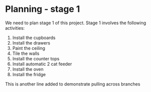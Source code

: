 # Planning - stage 1

We need to plan stage 1 of this project. Stage 1 involves the following activities:

1. Install the cupboards
1. Install the drawers
1. Paint the ceiling
1. Tile the walls
1. Install the counter tops
1. Install automatic 2 cat feeder
1. Install the oven
1. Install the fridge

This is another line added to demonstrate pulling across branches
